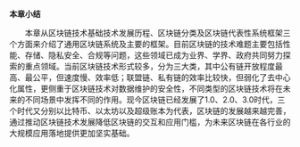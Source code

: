 **本章小结**

&emsp;&emsp;本章从区块链技术基础技术发展历程、区块链分类及区块链代表性系统框架三个方面来介绍了通用区块链系统及主要的框架。目前区块链的技术难题主要包括性能、存储、隐私安全、合规等问题，这些领域已成为业界、学界、政府共同努力探索的重点领域。当前区块链技术形式较多，分为三大类，其中公有链开放程度最高、最公平，但速度慢、效率低；联盟链、私有链的效率比较快，但弱化了去中心化属性，更侧重于区块链技术对数据维护的安全性，不同类型的区块链技术将在未来的不同场景中发挥不同的作用。现今区块链已经发展了1.0、2.0、3.0时代，三个时代又分别以比特币、以太坊以及超级账本为代表，区块链的发展越来越完善，通过推动区块链技术发展降低区块链的交互和应用门槛，为未来区块链在各行业的大规模应用落地提供更加坚实基础。